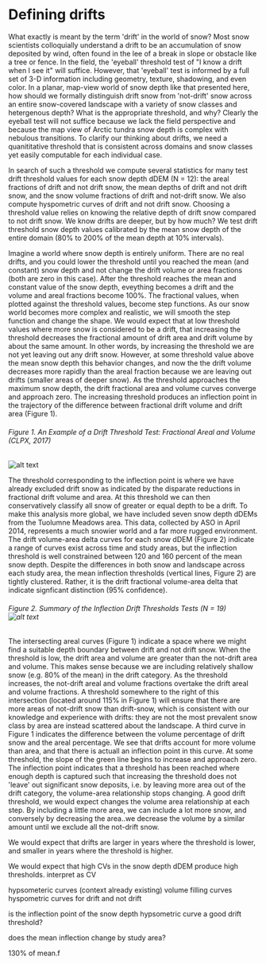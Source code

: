 # Defining drifts

<p>
What exactly is meant by the term 'drift' in the world of snow? Most snow scientists colloquially understand a drift to be an accumulation of snow deposited by wind, often found in the lee of a break in slope or obstacle like a tree or fence. In the field, the 'eyeball' threshold test of "I know a drift when I see it" will suffice. However, that 'eyeball' test is informed by a full set of 3-D information including geometry, texture, shadowing, and even color. In a planar, map-view world of snow depth like that presented here, how should we formally distinguish drift snow from 'not-drift' snow across an entire snow-covered landscape with a variety of snow classes and hetergenous depth? What is the appropriate threshold, and why? Clearly the eyeball test will not suffice because we lack the field perspective and because the map view of Arctic tundra snow depth is complex with nebulous transitions. To clarify our thinking about drifts, we need a quanititative threshold that is consistent across domains and snow classes yet easily computable for each individual case.
</p>
<p>
In search of such a threshold we compute several statistics for many test drift threshold values for each snow depth dDEM (N = 12): the areal fractions of drift and not drift snow, the mean depths of drift and not drift snow, and the snow volume fractions of drift and not-drift snow. We also compute hyspometric curves of drift and not drift snow. Choosing a threshold value relies on knowing the relative depth of drift snow compared to not drift snow. We know drifts are deeper, but by how much? We test drift threshold snow depth values calibrated by the mean snow depth of the entire domain (80% to 200% of the mean depth at 10% intervals).
</p>
<p>
Imagine a world where snow depth is entirely uniform. There are no real drifts, and you could lower the threshold until you reached the mean (and constant) snow depth and not change the drift volume or area fractions (both are zero in this case). After the threshold reaches the mean and constant value of the snow depth, eveything becomes a drift and the volume and areal fractions become 100%. The fractional values, when plotted against the threshold values, become step functions. As our snow world becomes more complex and realistic, we will smooth the step function and change the shape. We would expect that at low threshold values where more snow is considered to be a drift, that increasing the threshold decreases the fractional amount of drift area and drift volume by about the same amount. In other words, by increasing the threshold we are not yet leaving out any drift snow. However, at some threshold value above the mean snow depth this behavior changes, and now the the drift volume decreases more rapidly than the areal fraction because we are leaving out drifts (smaller areas of deeper snow). As the threshold approaches the maximum snow depth, the drift fractional area and volume curves converge and approach zero. The increasing threshold produces an inflection point in the trajectory of the difference between fractional drift volume and drift area (Figure 1).
</p>

###### Figure 1. An Example of a Drift Threshold Test: Fractional Areal and Volume (CLPX, 2017)
![alt text](drift_thresholds_area_vol_CLPX_2017.png)

<p>
The threshold corresponding to the inflection point is where we have already excluded drift snow as indicated by the disparate reductions in fractional drift volume and area. At this threshold we can then conservatively classify all snow of greater or equal depth to be a drift. To make this analysis more global, we have included seven snow depth dDEMs from the Tuolumne Meadows area. This data, collected by ASO in April 2014, represents a much snowier world and a far more rugged environment. The drift volume-area delta curves for each snow dDEM (Figure 2) indicate a range of curves exist across time and study areas, but the inflection threshold is well constrained between 120 and 160 percent of the mean snow depth. Despite the differences in both snow and landscape across each study area, the mean inflection thresholds (vertical lines, Figure 2) are tightly clustered. Rather, it is the drift fractional volume-area delta that indicate signficant distinction (95% confidence).



</p>

###### Figure 2. Summary of the Inflection Drift Thresholds Tests (N = 19) ![alt text](delta_curves_thresholds_study_area_hue.png#1)

<p>
The intersecting areal curves (Figure 1) indicate a space where we might find a suitable depth boundary between drift and not drift snow. When the threshold is low, the drift area and volume are greater than the not-drift area and volume. This makes sense because we are including relatively shallow snow (e.g. 80% of the mean) in the drift category. As the threshold increases, the not-drift areal and volume fractions overtake the drift areal and volume fractions. A threshold somewhere to the right of this intersection (located around 115% in Figure 1) will ensure that there are more areas of not-drift snow than drift-snow, which is consistent with our knowledge and experience with drifts: they are not the most prevalent snow class by area are instead scattered about the landscape. A third curve in Figure 1 indicates the difference between the volume percentage of drift snow and the areal percentage. We see that drifts account for more volume than area, and that there is actuall an inflection point in this curve. At some threshold, the slope of the green line begins to increase and approach zero. The inflection point indicates that a threshold has been reached where enough depth is captured such that increasing the threshold does not 'leave' out significant snow deposits, i.e. by leaving more area out of the drift category, the volume-area relationship stops changing. A good drift threshold, we would expect changes the volume area relationship at each step. By including a little more area, we can include a lot more snow, and conversely by decreasing the area..we decrease the volume by a similar amount until we exclude all the not-drift snow.


We would expect that drifts are larger in years where the threshold is lower, and smaller in years where the threshold is higher.

We would expect that high CVs in the snow depth dDEM produce high thresholds.
interpret as CV

hypsometeric curves (context already existing)
volume filling curves
hyspometric curves for drift and not drift

is the inflection point of the snow depth hypsometric curve a good drift threshold?

does the mean inflection change by study area?

130% of mean.f
